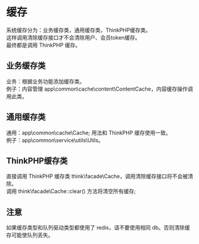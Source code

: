 # 缓存

系统缓存分为：业务缓存类，通用缓存类，ThinkPHP缓存类。  
这样调用清除缓存接口才不会清除用户、会员token缓存。  
最终都是调用 ThinkPHP 缓存。

## 业务缓存类
业务：根据业务功能添加缓存类。  
例子：内容管理 app\common\cache\content\ContentCache，内容缓存操作调用此类。

## 通用缓存类
通用：app\common\cache\Cache; 用法和 ThinkPHP 缓存使用一致。  
例子：app\common\service\utils\Utils。

## ThinkPHP缓存类
直接调用 ThinkPHP 缓存类 think\facade\Cache，调用清除缓存接口将不会被清除。  
调用 think\facade\Cache::clear() 方法将清空所有缓存; 

## 注意
如果缓存类型和队列驱动类型都使用了 redis，请不要使用相同 db。否则清除缓存可能使队列丢失。
